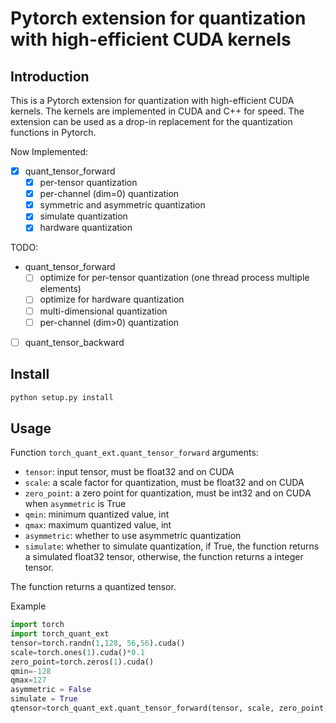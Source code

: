 # Pytorch extension for quantization with high-efficient CUDA kernels

## Introduction
This is a Pytorch extension for quantization with high-efficient CUDA kernels. The kernels are implemented in CUDA and C++ for speed. The extension can be used as a drop-in replacement for the quantization functions in Pytorch.

Now Implemented:
- [x] quant_tensor_forward
    - [x] per-tensor quantization
    - [x] per-channel (dim=0) quantization
    - [x] symmetric and asymmetric quantization
    - [x] simulate quantization
    - [x] hardware quantization

TODO:
- quant_tensor_forward
    - [ ] optimize for per-tensor quantization (one thread process multiple elements)
    - [ ] optimize for hardware quantization
    - [ ] multi-dimensional quantization
    - [ ] per-channel (dim>0) quantization
- [ ] quant_tensor_backward

## Install
```bash
python setup.py install
```

## Usage

Function `torch_quant_ext.quant_tensor_forward` arguments:
- `tensor`: input tensor, must be float32 and on CUDA
- `scale`: a scale factor for quantization, must be float32 and on CUDA
- `zero_point`: a zero point for quantization, must be int32 and on CUDA when `asymmetric` is True
- `qmin`: minimum quantized value, int
- `qmax`: maximum quantized value, int
- `asymmetric`: whether to use asymmetric quantization
- `simulate`: whether to simulate quantization, if True, the function returns a simulated float32 tensor, otherwise, the function returns a integer tensor.

The function returns a quantized tensor.

Example
```python
import torch
import torch_quant_ext
tensor=torch.randn(1,128, 56,56).cuda()
scale=torch.ones(1).cuda()*0.1
zero_point=torch.zeros(1).cuda()
qmin=-128
qmax=127
asymmetric = False
simulate = True
qtensor=torch_quant_ext.quant_tensor_forward(tensor, scale, zero_point, qmin, qmax, asymmetric, simulate)
```
